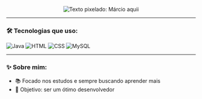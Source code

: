 <p align="center">
  <img src="https://readme-typing-svg.herokuapp.com?font=Press+Start+2P&size=28&duration=3000&color=8E44AD&center=true&lines=Márcio+aquii" alt="Texto pixelado: Márcio aquii" />
</p>

---

### 🛠️ Tecnologias que uso:
![Java](https://img.shields.io/badge/Java-ED8B00?style=for-the-badge&logo=java&logoColor=white)
![HTML](https://img.shields.io/badge/HTML-FF5733?style=for-the-badge&logo=html5&logoColor=white)
![CSS](https://img.shields.io/badge/CSS-2965F1?style=for-the-badge&logo=css3&logoColor=white)
![MySQL](https://img.shields.io/badge/MySQL-4479A1?style=for-the-badge&logo=mysql&logoColor=white)

---

### ✨ Sobre mim:
- 📚 Focado nos estudos e sempre buscando aprender mais  
- 🎯 Objetivo: ser um ótimo desenvolvedor
